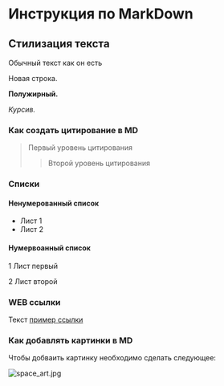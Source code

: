 # Инструкция по MarkDown

## Стилизация текста
Обычный текст как он есть

Новая строка. 

**Полужирный.**

*Курсив.* 

### Как создать цитирование в MD
>Первый уровень цитирования
>>Второй уровень цитирования
### Списки 
#### Ненумерованный список
* Лист 1
* Лист 2
#### Нумервоанный список
1 Лист первый

2 Лист второй

### WEB ссылки
Текст [пример ссылки](http:/)

### Как добавлять картинки в MD
Чтобы добваить картинку необходимо сделать следующее:

![space_art.jpg](kosmicheskoe_prostranstvo_sozvezdie_zvezdy_122977_1920x1080.jpg)

